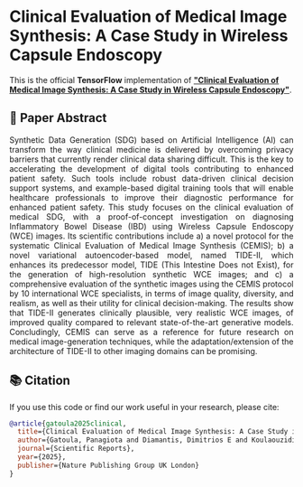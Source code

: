 # Clinical Evaluation of Medical Image Synthesis: A Case Study in Wireless Capsule Endoscopy

This is the official **TensorFlow** implementation of  [**"Clinical Evaluation of Medical Image Synthesis: A Case Study in Wireless Capsule Endoscopy"**](https://arxiv.org/abs/2411.00178).

## 📄 Paper Abstract
<p align="justify">
Synthetic Data Generation (SDG) based on Artificial Intelligence (AI) can transform the way clinical medicine is delivered by overcoming privacy barriers that currently render clinical data sharing difficult. This is the key to accelerating the development of digital tools contributing to enhanced patient safety. Such tools include robust data-driven clinical decision support systems, and example-based digital training tools that will enable healthcare professionals to improve their diagnostic performance for enhanced patient safety. This study focuses on the clinical evaluation of medical SDG, with a proof-of-concept investigation on diagnosing Inflammatory Bowel Disease (IBD) using Wireless Capsule Endoscopy (WCE) images. Its scientific contributions include a) a novel protocol for the systematic Clinical Evaluation of Medical Image Synthesis (CEMIS); b) a novel variational autoencoder-based model, named TIDE-II, which enhances its predecessor model, TIDE (This Intestine Does not Exist), for the generation of high-resolution synthetic WCE images; and c) a comprehensive evaluation of the synthetic images using the CEMIS protocol by 10 international WCE specialists, in terms of image quality, diversity, and realism, as well as their utility for clinical decision-making. The results show that TIDE-II generates clinically plausible, very realistic WCE images, of improved quality compared to relevant state-of-the-art generative models. Concludingly, CEMIS can serve as a reference for future research on medical image-generation techniques, while the adaptation/extension of the architecture of TIDE-II to other imaging domains can be promising.
</p>

## 📚 Citation
If you use this code or find our work useful in your research, please cite:
```bibtex
@article{gatoula2025clinical,
  title={Clinical Evaluation of Medical Image Synthesis: A Case Study in Wireless Capsule Endoscopy},
  author={Gatoula, Panagiota and Diamantis, Dimitrios E and Koulaouzidis, Anastasios and Carretero, Cristina and Chetcuti-Zammit, Stefania and Valdivia, Pablo Cortegoso and Gonz{\'a}lez-Su{\'a}rez, Bego{\~n}a and Mussetto, Alessandro and Plevris, John and Robertson, Alexander and others},
  journal={Scientific Reports},
  year={2025},
  publisher={Nature Publishing Group UK London}
}



